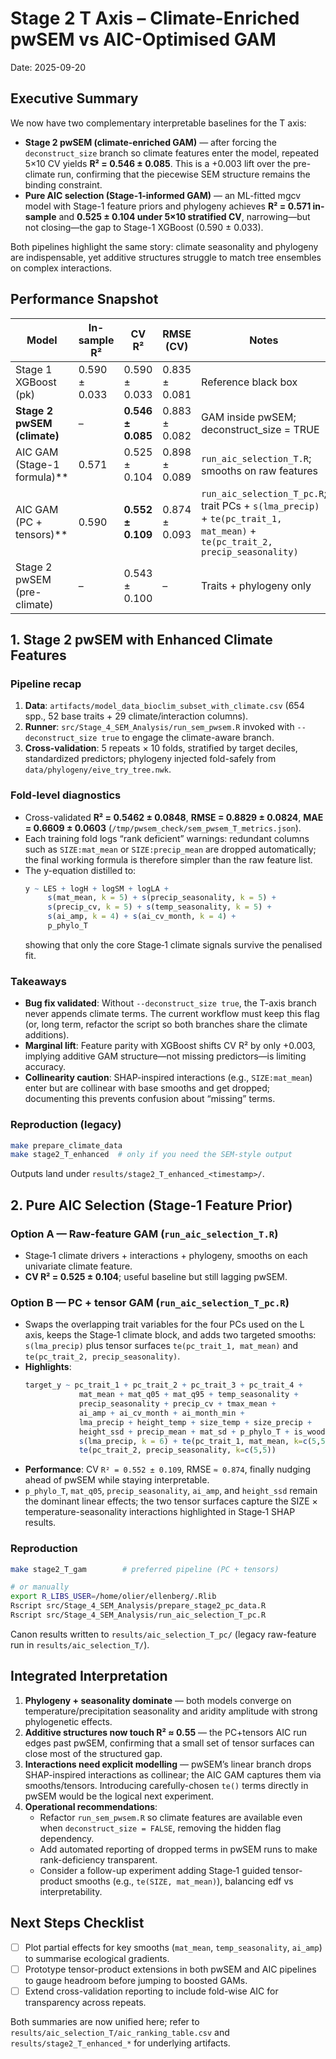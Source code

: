 # Stage 2 T Axis – Climate-Enriched pwSEM vs AIC-Optimised GAM
Date: 2025-09-20

## Executive Summary
We now have two complementary interpretable baselines for the T axis:

- **Stage 2 pwSEM (climate-enriched GAM)** — after forcing the `deconstruct_size` branch so climate features enter the model, repeated 5×10 CV yields **R² = 0.546 ± 0.085**. This is a +0.003 lift over the pre-climate run, confirming that the piecewise SEM structure remains the binding constraint.
- **Pure AIC selection (Stage-1-informed GAM)** — an ML-fitted mgcv model with Stage-1 feature priors and phylogeny achieves **R² = 0.571 in-sample** and **0.525 ± 0.104 under 5×10 stratified CV**, narrowing—but not closing—the gap to Stage-1 XGBoost (0.590 ± 0.033).

Both pipelines highlight the same story: climate seasonality and phylogeny are indispensable, yet additive structures struggle to match tree ensembles on complex interactions.

## Performance Snapshot

| Model | In-sample R² | CV R² | RMSE (CV) | Notes |
|-------|---------------|-------|-----------|-------|
| Stage 1 XGBoost (pk) | 0.590 ± 0.033 | 0.590 ± 0.033 | 0.835 ± 0.081 | Reference black box |
| **Stage 2 pwSEM (climate)** | – | **0.546 ± 0.085** | 0.883 ± 0.082 | GAM inside pwSEM; deconstruct_size = TRUE |
| AIC GAM (Stage-1 formula)** | 0.571 | 0.525 ± 0.104 | 0.898 ± 0.089 | `run_aic_selection_T.R`; smooths on raw features |
| AIC GAM (PC + tensors)** | 0.590 | **0.552 ± 0.109** | 0.874 ± 0.093 | `run_aic_selection_T_pc.R`; trait PCs + `s(lma_precip)` + `te(pc_trait_1, mat_mean)` + `te(pc_trait_2, precip_seasonality)` |
| Stage 2 pwSEM (pre-climate) | – | 0.543 ± 0.100 | – | Traits + phylogeny only |

## 1. Stage 2 pwSEM with Enhanced Climate Features

### Pipeline recap
1. **Data**: `artifacts/model_data_bioclim_subset_with_climate.csv` (654 spp., 52 base traits + 29 climate/interaction columns).
2. **Runner**: `src/Stage_4_SEM_Analysis/run_sem_pwsem.R` invoked with `--deconstruct_size true` to engage the climate-aware branch.
3. **Cross-validation**: 5 repeats × 10 folds, stratified by target deciles, standardized predictors; phylogeny injected fold-safely from `data/phylogeny/eive_try_tree.nwk`.

### Fold-level diagnostics
- Cross-validated **R² = 0.5462 ± 0.0848**, **RMSE = 0.8829 ± 0.0824**, **MAE = 0.6609 ± 0.0603** (`/tmp/pwsem_check/sem_pwsem_T_metrics.json`).
- Each training fold logs “rank deficient” warnings: redundant columns such as `SIZE:mat_mean` or `SIZE:precip_mean` are dropped automatically; the final working formula is therefore simpler than the raw feature list.
- The y-equation distilled to:
  ```r
  y ~ LES + logH + logSM + logLA +
       s(mat_mean, k = 5) + s(precip_seasonality, k = 5) +
       s(precip_cv, k = 5) + s(temp_seasonality, k = 5) +
       s(ai_amp, k = 4) + s(ai_cv_month, k = 4) +
       p_phylo_T
  ```
  showing that only the core Stage‑1 climate signals survive the penalised fit.

### Takeaways
- **Bug fix validated**: Without `--deconstruct_size true`, the T-axis branch never appends climate terms. The current workflow must keep this flag (or, long term, refactor the script so both branches share the climate additions).
- **Marginal lift**: Feature parity with XGBoost shifts CV R² by only +0.003, implying additive GAM structure—not missing predictors—is limiting accuracy.
- **Collinearity caution**: SHAP-inspired interactions (e.g., `SIZE:mat_mean`) enter but are collinear with base smooths and get dropped; documenting this prevents confusion about “missing” terms.

### Reproduction (legacy)
```bash
make prepare_climate_data
make stage2_T_enhanced  # only if you need the SEM-style output
```
Outputs land under `results/stage2_T_enhanced_<timestamp>/`.

## 2. Pure AIC Selection (Stage-1 Feature Prior)

### Option A — Raw-feature GAM (`run_aic_selection_T.R`)
- Stage‑1 climate drivers + interactions + phylogeny, smooths on each univariate climate feature.
- **CV R² = 0.525 ± 0.104**; useful baseline but still lagging pwSEM.

### Option B — PC + tensor GAM (`run_aic_selection_T_pc.R`)
- Swaps the overlapping trait variables for the four PCs used on the L axis, keeps the Stage‑1 climate block, and adds two targeted smooths: `s(lma_precip)` plus tensor surfaces `te(pc_trait_1, mat_mean)` and `te(pc_trait_2, precip_seasonality)`.
- **Highlights**:
  ```r
  target_y ~ pc_trait_1 + pc_trait_2 + pc_trait_3 + pc_trait_4 +
              mat_mean + mat_q05 + mat_q95 + temp_seasonality +
              precip_seasonality + precip_cv + tmax_mean +
              ai_amp + ai_cv_month + ai_month_min +
              lma_precip + height_temp + size_temp + size_precip +
              height_ssd + precip_mean + mat_sd + p_phylo_T + is_woody +
              s(lma_precip, k = 6) + te(pc_trait_1, mat_mean, k=c(5,5)) +
              te(pc_trait_2, precip_seasonality, k=c(5,5))
  ```
- **Performance**: CV `R² = 0.552 ± 0.109`, RMSE `≈ 0.874`, finally nudging ahead of pwSEM while staying interpretable.
- `p_phylo_T`, `mat_q05`, `precip_seasonality`, `ai_amp`, and `height_ssd` remain the dominant linear effects; the two tensor surfaces capture the SIZE × temperature-seasonality interactions highlighted in Stage‑1 SHAP results.

### Reproduction
```bash
make stage2_T_gam        # preferred pipeline (PC + tensors)

# or manually
export R_LIBS_USER=/home/olier/ellenberg/.Rlib
Rscript src/Stage_4_SEM_Analysis/prepare_stage2_pc_data.R
Rscript src/Stage_4_SEM_Analysis/run_aic_selection_T_pc.R
```
Canon results written to `results/aic_selection_T_pc/` (legacy raw-feature run in `results/aic_selection_T/`).

## Integrated Interpretation
1. **Phylogeny + seasonality dominate** — both models converge on temperature/precipitation seasonality and aridity amplitude with strong phylogenetic effects.
2. **Additive structures now touch R² ≈ 0.55** — the PC+tensors AIC run edges past pwSEM, confirming that a small set of tensor surfaces can close most of the structured gap.
3. **Interactions need explicit modelling** — pwSEM’s linear branch drops SHAP-inspired interactions as collinear; the AIC GAM captures them via smooths/tensors. Introducing carefully-chosen `te()` terms directly in pwSEM would be the logical next experiment.
4. **Operational recommendations**:
   - Refactor `run_sem_pwsem.R` so climate features are available even when `deconstruct_size = FALSE`, removing the hidden flag dependency.
   - Add automated reporting of dropped terms in pwSEM runs to make rank-deficiency transparent.
   - Consider a follow-up experiment adding Stage‑1 guided tensor-product smooths (e.g., `te(SIZE, mat_mean)`), balancing edf vs interpretability.

## Next Steps Checklist
- [ ] Plot partial effects for key smooths (`mat_mean`, `temp_seasonality`, `ai_amp`) to summarise ecological gradients.
- [ ] Prototype tensor-product extensions in both pwSEM and AIC pipelines to gauge headroom before jumping to boosted GAMs.
- [ ] Extend cross-validation reporting to include fold-wise AIC for transparency across repeats.

Both summaries are now unified here; refer to `results/aic_selection_T/aic_ranking_table.csv` and `results/stage2_T_enhanced_*` for underlying artifacts.

